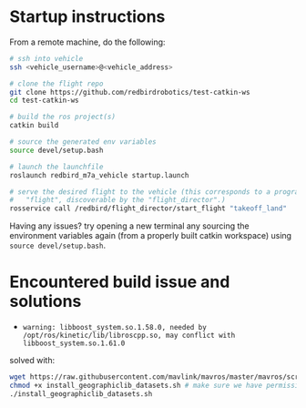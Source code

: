 # Startup instructions

From a remote machine, do the following:

```sh
# ssh into vehicle
ssh <vehicle_username>@<vehicle_address>

# clone the flight repo
git clone https://github.com/redbirdrobotics/test-catkin-ws
cd test-catkin-ws

# build the ros project(s)
catkin build

# source the generated env variables
source devel/setup.bash

# launch the launchfile
roslaunch redbird_m7a_vehicle startup.launch

# serve the desired flight to the vehicle (this corresponds to a programmed 
#   "flight", discoverable by the "flight_director".)
rosservice call /redbird/flight_director/start_flight "takeoff_land"
```

Having any issues?
try opening a new terminal any sourcing the environment variables again (from a 
properly built catkin workspace) using `source devel/setup.bash`.



# Encountered build issue and solutions

+ `warning: libboost_system.so.1.58.0, needed by /opt/ros/kinetic/lib/libroscpp.so, may conflict with libboost_system.so.1.61.0`

solved with:
```sh
wget https://raw.githubusercontent.com/mavlink/mavros/master/mavros/scripts/install_geographiclib_datasets.sh
chmod +x install_geographiclib_datasets.sh # make sure we have permissions
./install_geographiclib_datasets.sh
```

